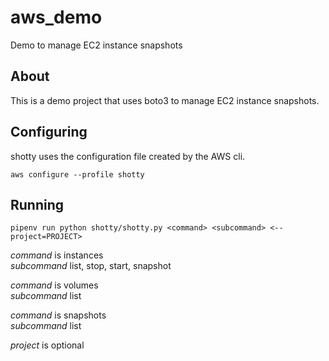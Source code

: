 # aws_demo
Demo to manage EC2 instance snapshots

## About
This is a demo project that uses boto3 to manage EC2 instance snapshots.

## Configuring
shotty uses the configuration file created by the AWS cli.

`aws configure --profile shotty`

## Running
`pipenv run python shotty/shotty.py <command> <subcommand> <--project=PROJECT>`

*command* is instances  
*subcommand* list, stop, start, snapshot  

*command* is volumes  
*subcommand* list  

*command* is snapshots  
*subcommand* list 

*project* is optional  
